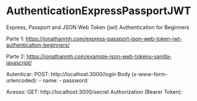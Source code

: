 # AuthenticationExpressPassportJWT
 Express, Passport and JSON Web Token (jwt) Authentication for Beginners

Parte 1: https://jonathanmh.com/express-passport-json-web-token-jwt-authentication-beginners/

Parte 2: https://jonathanmh.com/example-json-web-tokens-vanilla-javascript/

Autenticar:
    POST: http://localhost:3000/login
    Body (x-www-form-urlencoded):
        - name: 
        - password: 

Acesso:
    GET: http://localhost:3000/secret
    Authorization (Bearer Token): 

